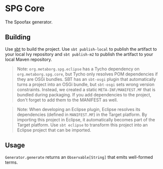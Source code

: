 # SPG Core

The Spoofax generator.

## Building

Use [sbt](http://scala-sbt.org) to build the project. Use `sbt publish-local`
to publish the artifact to your local Ivy repository and `sbt publish-m2` to
publish the artifact to your local Maven repository.

> Note: `org.metaborg.spg.eclipse` has a Tycho dependency on
`org.metaborg.spg.core`, but Tycho only resolves POM dependencies if they are
OSGi bundles. SBT has an `sbt-osgi` plugin that automatically turns a project
into an OSGi bundle, but `sbt-osgi` sets wrong version constraints. Instead, we
created a static `META-INF/MANIFEST.MF` that is bundled during packaging. If
you add dependencies to the project, don't forget to add them to the MANIFEST
as well.

> Note: When developing an Eclipse plugin, Eclipse resolves its dependencies
(defined in `MANIFEST.MF`) in the Target platform. By importing this project
in Eclipse, it automatically becomes part of the Target platform. Use
`sbt eclipse` to transform this project into an Eclipse project that can be
imported.

## Usage

`Generator.generate` returns an `Observable[String]` that emits well-formed
terms.

